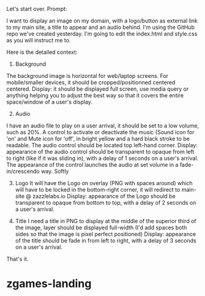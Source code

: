 Let's start over. Prompt:

I want to display an image on my domain, with a logo/button as external link to my main site, a title to appear and an audio behind. I'm using the GitHub repo we've created yesterday. I'm going to edit the index.html and style.css as you will instruct me to.

Here is the detailed context:

1. Background

The background image is horizontal for web/laptop screens. For mobile/smaller devices, it should be cropped/positionned centered centered. 
Display: it should be displayed full screen, use media query or anything helping you to adjust the best way so that it covers the entire space/window of a user's display.

2. Audio

I have an audio file to play on a user arrival, it should be set to a low volume, such as 20%. A control to activate or deactivate the music (Sound icon for 'on' and Mute icon for 'off', in bright yellow and a hard black stroke to be readable. The audio control should be located top left-hand corner. 
Display: appearance of the audio control should be transparent to opaque from left to right (like if it was sliding in), with a delay of 1 seconds on a user's arrival. The appearance of the control launches the audio at set volume in a fade-in/crescendo way. Softly

3. Logo
It will have the Logo on overlay (PNG with spaces around) which will have to be locked in the bottom-right corner, it will redirect to main-site @ zazzlelabs.io
Display: appearance of the Logo should be transparent to opaque from bottom to top, with a delay of 2 seconds on a user's arrival.

4. Title
I need a title in PNG to display at the middle of the superior third of the image, layer should be displayed full-width (I'd add spaces both sides so that the image is pixel perfect positioned) 
Display: appearance of the title should be fade in from left to right, with a delay of 3 seconds on a user's arrival.

That's it. 

# zgames-landing
